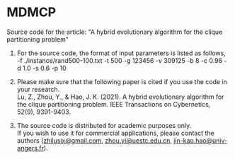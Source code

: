 # MDMCP
Source code for the article: "A hybrid evolutionary algorithm for the clique partitioning problem" 

1. For the source code, the format of input parameters is listed as follows,    
   -f ./instance/rand500-100.txt -t 500 -g 123456 -v 309125 -b 8 -c 0.96 -d 1.0 -s 0.6 -p 10
  
2. Please make sure that the following paper is cited if you use the code in your research.    
   Lu, Z., Zhou, Y., & Hao, J. K. (2021). A hybrid evolutionary algorithm for the clique partitioning problem. IEEE Transactions on Cybernetics, 52(9), 9391-9403.

3. The source code is distributed for academic purposes only.    
   If you wish to use it for commercial applications, please contact the authors (zhilusix@gmail.com, zhou.yi@uestc.edu.cn, jin-kao.hao@univ-angers.fr).
